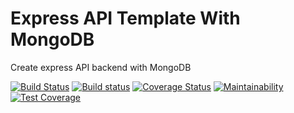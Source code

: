 # Express API Template With MongoDB

Create express API backend with MongoDB

[![Build Status](https://travis-ci.com/chidimo/Express-API-Template-With-MongoDB.svg?branch=master)](https://travis-ci.com/chidimo/Express-API-Template-With-MongoDB)
[![Build status](https://ci.appveyor.com/api/projects/status/bd6mgdhtraf847xo/branch/master?svg=true)](https://ci.appveyor.com/project/chidimo/express-api-template-with-mongodb/branch/master)
[![Coverage Status](https://coveralls.io/repos/github/chidimo/Express-API-Template-With-MongoDB/badge.svg?branch=master)](https://coveralls.io/github/chidimo/Express-API-Template-With-MongoDB?branch=master)
[![Maintainability](https://api.codeclimate.com/v1/badges/a02e1a5e4c4f49f1e5a2/maintainability)](https://codeclimate.com/github/chidimo/Express-API-Template-With-MongoDB/maintainability)
[![Test Coverage](https://api.codeclimate.com/v1/badges/a02e1a5e4c4f49f1e5a2/test_coverage)](https://codeclimate.com/github/chidimo/Express-API-Template-With-MongoDB/test_coverage)

